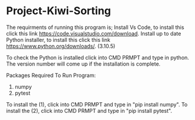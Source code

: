 # Project-Kiwi-Sorting
The requirments of running this program is;
Install Vs Code, to install this click this link https://code.visualstudio.com/download. 
Install up to date Python installer, to install this click this link https://www.python.org/downloads/. (3.10.5)

To check the Python is installed click into CMD PRMPT and type in python. The version number will come up if the installation is complete.

Packages Required To Run Program:
1. numpy
2. pytest

To install the (1), click into CMD PRMPT and type in "pip install numpy".
To install the (2), click into CMD PRMPT and type in "pip install pytest".

